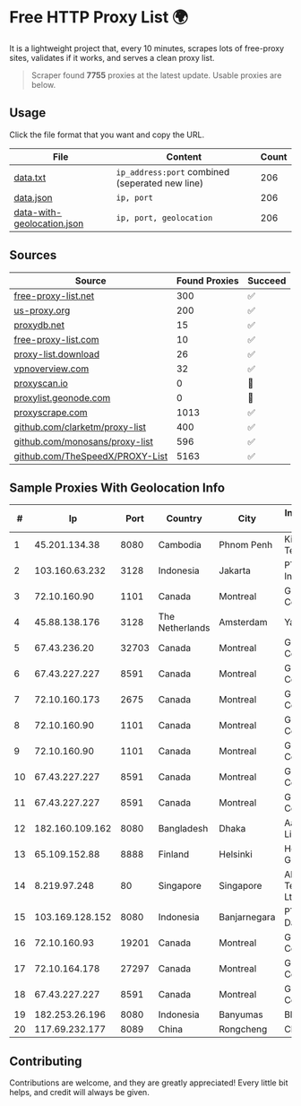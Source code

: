 
# Free HTTP Proxy List 🌍

It is a lightweight project that, every 10 minutes, scrapes lots of free-proxy sites, validates if it works, and serves a clean proxy list.


> Scraper found **7755** proxies at the latest update. Usable proxies are below.

## Usage

Click the file format that you want and copy the URL.


|File|Content|Count|
|----|-------|-----|
|[data.txt](https://raw.githubusercontent.com/themiralay/Proxy-List-World/master/data.txt)|`ip_address:port` combined (seperated new line)|206|
|[data.json](https://raw.githubusercontent.com/themiralay/Proxy-List-World/master/data.json)|`ip, port`|206|
|[data-with-geolocation.json](https://raw.githubusercontent.com/themiralay/Proxy-List-World/master/data-with-geolocation.json)|`ip, port, geolocation`|206|

## Sources

|Source|Found Proxies|Succeed|
|------|-------------|-------|
|[free-proxy-list.net](https://free-proxy-list.net)|300|✅|
|[us-proxy.org](https://www.us-proxy.org)|200|✅|
|[proxydb.net](http://proxydb.net)|15|✅|
|[free-proxy-list.com](https://free-proxy-list.com/?page=&port=&type%5B%5D=http&type%5B%5D=https&up_time=0&search=Search)|10|✅|
|[proxy-list.download](https://www.proxy-list.download/HTTP)|26|✅|
|[vpnoverview.com](https://vpnoverview.com/privacy/anonymous-browsing/free-proxy-servers)|32|✅|
|[proxyscan.io](https://www.proxyscan.io)|0|🚫|
|[proxylist.geonode.com](https://proxylist.geonode.com/api/proxy-list?limit=300&page=1&sort_by=lastChecked&sort_type=desc&protocols=http,https)|0|🚫|
|[proxyscrape.com](https://api.proxyscrape.com/v2/?request=displayproxies&protocol=http&timeout=10000&country=all&ssl=all&anonymity=all)|1013|✅|
|[github.com/clarketm/proxy-list](https://raw.githubusercontent.com/clarketm/proxy-list/master/proxy-list-raw.txt)|400|✅|
|[github.com/monosans/proxy-list](https://raw.githubusercontent.com/monosans/proxy-list/main/proxies/http.txt)|596|✅|
|[github.com/TheSpeedX/PROXY-List](https://raw.githubusercontent.com/TheSpeedX/PROXY-List/master/http.txt)|5163|✅|


## Sample Proxies With Geolocation Info

|#|Ip|Port|Country|City|Internet Service Provider|
|-|--|----|-------|----|-------------------------|
|1|45.201.134.38|8080|Cambodia|Phnom Penh|King Technologies Co|
|2|103.160.63.232|3128|Indonesia|Jakarta|PT Herza Digital Indonesia|
|3|72.10.160.90|1101|Canada|Montreal|GloboTech Communications|
|4|45.88.138.176|3128|The Netherlands|Amsterdam|Yaglom Labs Ltd|
|5|67.43.236.20|32703|Canada|Montreal|GloboTech Communications|
|6|67.43.227.227|8591|Canada|Montreal|GloboTech Communications|
|7|72.10.160.173|2675|Canada|Montreal|GloboTech Communications|
|8|72.10.160.90|1101|Canada|Montreal|GloboTech Communications|
|9|72.10.160.90|1101|Canada|Montreal|GloboTech Communications|
|10|67.43.227.227|8591|Canada|Montreal|GloboTech Communications|
|11|67.43.227.227|8591|Canada|Montreal|GloboTech Communications|
|12|182.160.109.162|8080|Bangladesh|Dhaka|Aamra Networks Limited|
|13|65.109.152.88|8888|Finland|Helsinki|Hetzner Online GmbH|
|14|8.219.97.248|80|Singapore|Singapore|Alibaba (US) Technology Co., Ltd.|
|15|103.169.128.152|8080|Indonesia|Banjarnegara|PT Media Akses Data|
|16|72.10.160.93|19201|Canada|Montreal|GloboTech Communications|
|17|72.10.164.178|27297|Canada|Montreal|GloboTech Communications|
|18|67.43.227.227|8591|Canada|Montreal|GloboTech Communications|
|19|182.253.26.196|8080|Indonesia|Banyumas|BIZNET|
|20|117.69.232.177|8089|China|Rongcheng|Chinanet|



## Contributing

Contributions are welcome, and they are greatly appreciated! Every
little bit helps, and credit will always be given.

